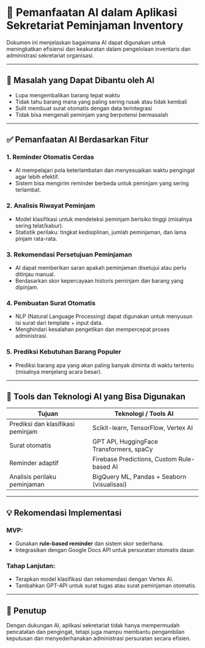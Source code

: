 # 🤖 Pemanfaatan AI dalam Aplikasi Sekretariat Peminjaman Inventory

Dokumen ini menjelaskan bagaimana AI dapat digunakan untuk meningkatkan efisiensi dan keakuratan dalam pengelolaan inventaris dan administrasi sekretariat organisasi.

---

## 🎯 Masalah yang Dapat Dibantu oleh AI

* Lupa mengembalikan barang tepat waktu
* Tidak tahu barang mana yang paling sering rusak atau tidak kembali
* Sulit membuat surat otomatis dengan data terintegrasi
* Tidak bisa mengenali peminjam yang berpotensi bermasalah

---

## ✅ Pemanfaatan AI Berdasarkan Fitur

### 1. **Reminder Otomatis Cerdas**

* AI mempelajari pola keterlambatan dan menyesuaikan waktu pengingat agar lebih efektif.
* Sistem bisa mengirim reminder berbeda untuk peminjam yang sering terlambat.

### 2. **Analisis Riwayat Peminjam**

* Model klasifikasi untuk mendeteksi peminjam berisiko tinggi (misalnya sering telat/kabur).
* Statistik perilaku: tingkat kedisiplinan, jumlah peminjaman, dan lama pinjam rata-rata.

### 3. **Rekomendasi Persetujuan Peminjaman**

* AI dapat memberikan saran apakah peminjaman disetujui atau perlu ditinjau manual.
* Berdasarkan skor kepercayaan historis peminjam dan barang yang dipinjam.

### 4. **Pembuatan Surat Otomatis**

* NLP (Natural Language Processing) dapat digunakan untuk menyusun isi surat dari template + input data.
* Menghindari kesalahan pengetikan dan mempercepat proses administrasi.

### 5. **Prediksi Kebutuhan Barang Populer**

* Prediksi barang apa yang akan paling banyak diminta di waktu tertentu (misalnya menjelang acara besar).

---

## 🔧 Tools dan Teknologi AI yang Bisa Digunakan

| Tujuan                            | Teknologi / Tools AI                        |
| --------------------------------- | ------------------------------------------- |
| Prediksi dan klasifikasi peminjam | Scikit-learn, TensorFlow, Vertex AI         |
| Surat otomatis                    | GPT API, HuggingFace Transformers, spaCy    |
| Reminder adaptif                  | Firebase Predictions, Custom Rule-based AI  |
| Analisis perilaku peminjaman      | BigQuery ML, Pandas + Seaborn (visualisasi) |

---

## 💡 Rekomendasi Implementasi

### MVP:

* Gunakan **rule-based reminder** dan sistem skor sederhana.
* Integrasikan dengan Google Docs API untuk persuratan otomatis dasar.

### Tahap Lanjutan:

* Terapkan model klasifikasi dan rekomendasi dengan Vertex AI.
* Tambahkan GPT-API untuk surat tugas atau surat peminjaman otomatis.

---

## 📌 Penutup

Dengan dukungan AI, aplikasi sekretariat tidak hanya mempermudah pencatatan dan pengingat, tetapi juga mampu membantu pengambilan keputusan dan menyederhanakan administrasi persuratan secara efisien.
